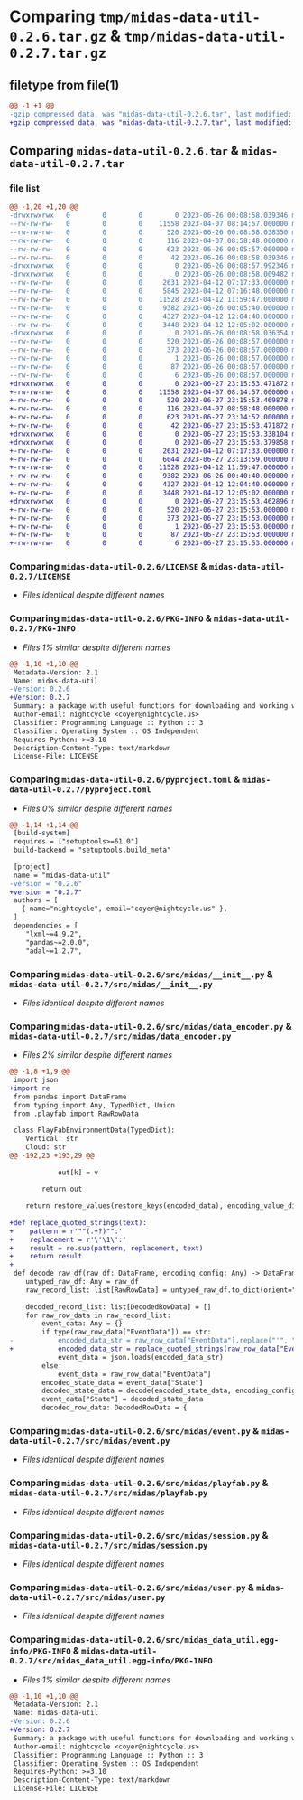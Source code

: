 # Comparing `tmp/midas-data-util-0.2.6.tar.gz` & `tmp/midas-data-util-0.2.7.tar.gz`

## filetype from file(1)

```diff
@@ -1 +1 @@
-gzip compressed data, was "midas-data-util-0.2.6.tar", last modified: Mon Jun 26 00:08:58 2023, max compression
+gzip compressed data, was "midas-data-util-0.2.7.tar", last modified: Tue Jun 27 23:15:53 2023, max compression
```

## Comparing `midas-data-util-0.2.6.tar` & `midas-data-util-0.2.7.tar`

### file list

```diff
@@ -1,20 +1,20 @@
-drwxrwxrwx   0        0        0        0 2023-06-26 00:08:58.039346 midas-data-util-0.2.6/
--rw-rw-rw-   0        0        0    11558 2023-04-07 08:14:57.000000 midas-data-util-0.2.6/LICENSE
--rw-rw-rw-   0        0        0      520 2023-06-26 00:08:58.038350 midas-data-util-0.2.6/PKG-INFO
--rw-rw-rw-   0        0        0      116 2023-04-07 08:58:48.000000 midas-data-util-0.2.6/README.md
--rw-rw-rw-   0        0        0      623 2023-06-26 00:05:57.000000 midas-data-util-0.2.6/pyproject.toml
--rw-rw-rw-   0        0        0       42 2023-06-26 00:08:58.039346 midas-data-util-0.2.6/setup.cfg
-drwxrwxrwx   0        0        0        0 2023-06-26 00:08:57.992346 midas-data-util-0.2.6/src/
-drwxrwxrwx   0        0        0        0 2023-06-26 00:08:58.009482 midas-data-util-0.2.6/src/midas/
--rw-rw-rw-   0        0        0     2631 2023-04-12 07:17:33.000000 midas-data-util-0.2.6/src/midas/__init__.py
--rw-rw-rw-   0        0        0     5845 2023-04-12 07:16:48.000000 midas-data-util-0.2.6/src/midas/data_encoder.py
--rw-rw-rw-   0        0        0    11528 2023-04-12 11:59:47.000000 midas-data-util-0.2.6/src/midas/event.py
--rw-rw-rw-   0        0        0     9382 2023-06-26 00:05:40.000000 midas-data-util-0.2.6/src/midas/playfab.py
--rw-rw-rw-   0        0        0     4327 2023-04-12 12:04:40.000000 midas-data-util-0.2.6/src/midas/session.py
--rw-rw-rw-   0        0        0     3448 2023-04-12 12:05:02.000000 midas-data-util-0.2.6/src/midas/user.py
-drwxrwxrwx   0        0        0        0 2023-06-26 00:08:58.036354 midas-data-util-0.2.6/src/midas_data_util.egg-info/
--rw-rw-rw-   0        0        0      520 2023-06-26 00:08:57.000000 midas-data-util-0.2.6/src/midas_data_util.egg-info/PKG-INFO
--rw-rw-rw-   0        0        0      373 2023-06-26 00:08:57.000000 midas-data-util-0.2.6/src/midas_data_util.egg-info/SOURCES.txt
--rw-rw-rw-   0        0        0        1 2023-06-26 00:08:57.000000 midas-data-util-0.2.6/src/midas_data_util.egg-info/dependency_links.txt
--rw-rw-rw-   0        0        0       87 2023-06-26 00:08:57.000000 midas-data-util-0.2.6/src/midas_data_util.egg-info/requires.txt
--rw-rw-rw-   0        0        0        6 2023-06-26 00:08:57.000000 midas-data-util-0.2.6/src/midas_data_util.egg-info/top_level.txt
+drwxrwxrwx   0        0        0        0 2023-06-27 23:15:53.471872 midas-data-util-0.2.7/
+-rw-rw-rw-   0        0        0    11558 2023-04-07 08:14:57.000000 midas-data-util-0.2.7/LICENSE
+-rw-rw-rw-   0        0        0      520 2023-06-27 23:15:53.469878 midas-data-util-0.2.7/PKG-INFO
+-rw-rw-rw-   0        0        0      116 2023-04-07 08:58:48.000000 midas-data-util-0.2.7/README.md
+-rw-rw-rw-   0        0        0      623 2023-06-27 23:14:52.000000 midas-data-util-0.2.7/pyproject.toml
+-rw-rw-rw-   0        0        0       42 2023-06-27 23:15:53.471872 midas-data-util-0.2.7/setup.cfg
+drwxrwxrwx   0        0        0        0 2023-06-27 23:15:53.338104 midas-data-util-0.2.7/src/
+drwxrwxrwx   0        0        0        0 2023-06-27 23:15:53.379858 midas-data-util-0.2.7/src/midas/
+-rw-rw-rw-   0        0        0     2631 2023-04-12 07:17:33.000000 midas-data-util-0.2.7/src/midas/__init__.py
+-rw-rw-rw-   0        0        0     6044 2023-06-27 23:13:59.000000 midas-data-util-0.2.7/src/midas/data_encoder.py
+-rw-rw-rw-   0        0        0    11528 2023-04-12 11:59:47.000000 midas-data-util-0.2.7/src/midas/event.py
+-rw-rw-rw-   0        0        0     9382 2023-06-26 00:40:40.000000 midas-data-util-0.2.7/src/midas/playfab.py
+-rw-rw-rw-   0        0        0     4327 2023-04-12 12:04:40.000000 midas-data-util-0.2.7/src/midas/session.py
+-rw-rw-rw-   0        0        0     3448 2023-04-12 12:05:02.000000 midas-data-util-0.2.7/src/midas/user.py
+drwxrwxrwx   0        0        0        0 2023-06-27 23:15:53.462896 midas-data-util-0.2.7/src/midas_data_util.egg-info/
+-rw-rw-rw-   0        0        0      520 2023-06-27 23:15:53.000000 midas-data-util-0.2.7/src/midas_data_util.egg-info/PKG-INFO
+-rw-rw-rw-   0        0        0      373 2023-06-27 23:15:53.000000 midas-data-util-0.2.7/src/midas_data_util.egg-info/SOURCES.txt
+-rw-rw-rw-   0        0        0        1 2023-06-27 23:15:53.000000 midas-data-util-0.2.7/src/midas_data_util.egg-info/dependency_links.txt
+-rw-rw-rw-   0        0        0       87 2023-06-27 23:15:53.000000 midas-data-util-0.2.7/src/midas_data_util.egg-info/requires.txt
+-rw-rw-rw-   0        0        0        6 2023-06-27 23:15:53.000000 midas-data-util-0.2.7/src/midas_data_util.egg-info/top_level.txt
```

### Comparing `midas-data-util-0.2.6/LICENSE` & `midas-data-util-0.2.7/LICENSE`

 * *Files identical despite different names*

### Comparing `midas-data-util-0.2.6/PKG-INFO` & `midas-data-util-0.2.7/PKG-INFO`

 * *Files 1% similar despite different names*

```diff
@@ -1,10 +1,10 @@
 Metadata-Version: 2.1
 Name: midas-data-util
-Version: 0.2.6
+Version: 0.2.7
 Summary: a package with useful functions for downloading and working with midas generated analytics data
 Author-email: nightcycle <coyer@nightcycle.us>
 Classifier: Programming Language :: Python :: 3
 Classifier: Operating System :: OS Independent
 Requires-Python: >=3.10
 Description-Content-Type: text/markdown
 License-File: LICENSE
```

### Comparing `midas-data-util-0.2.6/pyproject.toml` & `midas-data-util-0.2.7/pyproject.toml`

 * *Files 0% similar despite different names*

```diff
@@ -1,14 +1,14 @@
 [build-system]
 requires = ["setuptools>=61.0"]
 build-backend = "setuptools.build_meta"
 
 [project]
 name = "midas-data-util"
-version = "0.2.6"
+version = "0.2.7"
 authors = [
   { name="nightcycle", email="coyer@nightcycle.us" },
 ]
 dependencies = [
 	"lxml~=4.9.2", 
 	"pandas~=2.0.0",
 	"adal~=1.2.7",
```

### Comparing `midas-data-util-0.2.6/src/midas/__init__.py` & `midas-data-util-0.2.7/src/midas/__init__.py`

 * *Files identical despite different names*

### Comparing `midas-data-util-0.2.6/src/midas/data_encoder.py` & `midas-data-util-0.2.7/src/midas/data_encoder.py`

 * *Files 2% similar despite different names*

```diff
@@ -1,8 +1,9 @@
 import json
+import re
 from pandas import DataFrame
 from typing import Any, TypedDict, Union
 from .playfab import RawRowData
 
 class PlayFabEnvironmentData(TypedDict):
 	Vertical: str
 	Cloud: str
@@ -192,23 +193,29 @@
 
 			out[k] = v
 
 		return out
 
 	return restore_values(restore_keys(encoded_data), encoding_value_dict, encoding_arrays)
 
+def replace_quoted_strings(text):
+    pattern = r'""(.+?)"":'
+    replacement = r'\'\1\':'
+    result = re.sub(pattern, replacement, text)
+    return result
+
 def decode_raw_df(raw_df: DataFrame, encoding_config: Any) -> DataFrame:
 	untyped_raw_df: Any = raw_df
 	raw_record_list: list[RawRowData] = untyped_raw_df.to_dict(orient="records")
 
 	decoded_record_list: list[DecodedRowData] = []
 	for raw_row_data in raw_record_list:
 		event_data: Any = {}
 		if type(raw_row_data["EventData"]) == str:
-			encoded_data_str = raw_row_data["EventData"].replace("'", "\"").replace("False", "false").replace("True", "true")
+			encoded_data_str = replace_quoted_strings(raw_row_data["EventData"].replace("'", "\"").replace("False", "false").replace("True", "true"))
 			event_data = json.loads(encoded_data_str)
 		else:
 			event_data = raw_row_data["EventData"]
 		encoded_state_data = event_data["State"]
 		decoded_state_data = decode(encoded_state_data, encoding_config)
 		event_data["State"] = decoded_state_data
 		decoded_row_data: DecodedRowData = {
```

### Comparing `midas-data-util-0.2.6/src/midas/event.py` & `midas-data-util-0.2.7/src/midas/event.py`

 * *Files identical despite different names*

### Comparing `midas-data-util-0.2.6/src/midas/playfab.py` & `midas-data-util-0.2.7/src/midas/playfab.py`

 * *Files identical despite different names*

### Comparing `midas-data-util-0.2.6/src/midas/session.py` & `midas-data-util-0.2.7/src/midas/session.py`

 * *Files identical despite different names*

### Comparing `midas-data-util-0.2.6/src/midas/user.py` & `midas-data-util-0.2.7/src/midas/user.py`

 * *Files identical despite different names*

### Comparing `midas-data-util-0.2.6/src/midas_data_util.egg-info/PKG-INFO` & `midas-data-util-0.2.7/src/midas_data_util.egg-info/PKG-INFO`

 * *Files 1% similar despite different names*

```diff
@@ -1,10 +1,10 @@
 Metadata-Version: 2.1
 Name: midas-data-util
-Version: 0.2.6
+Version: 0.2.7
 Summary: a package with useful functions for downloading and working with midas generated analytics data
 Author-email: nightcycle <coyer@nightcycle.us>
 Classifier: Programming Language :: Python :: 3
 Classifier: Operating System :: OS Independent
 Requires-Python: >=3.10
 Description-Content-Type: text/markdown
 License-File: LICENSE
```

